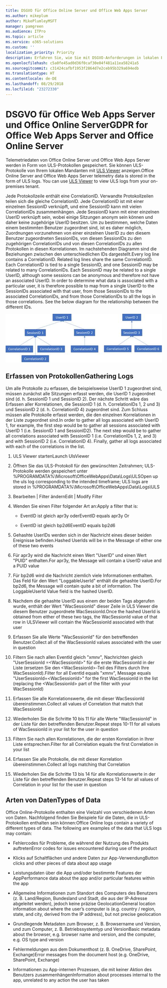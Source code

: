 ```yaml
---
title: DSGVO für Office Online Server und Office Web Apps Server
ms.author: mikeplum
author: MikePlumleyMSFT
manager: pamgreen
ms.audience: ITPro
ms.topic: article
ms.service: o365-solutions
ms.custom: ''
localization_priority: Priority
description: Erfahren Sie, wie Sie mit DSGVO-Anforderungen in lokalen Exchange Server-Installationen umgehen.
ms.openlocfilehash: c5a0fe45ad0d36f0caf30e04f481a11ea58241a5
ms.sourcegitcommit: c31424cafbf1953f2864d7e2ceb95b329a694edb
ms.translationtype: HT
ms.contentlocale: de-DE
ms.lasthandoff: 08/29/2018
ms.locfileid: "23272330"
---
```

# <a name="gdpr-for-office-web-apps-server-and-office-online-server"></a><span data-ttu-id="735c4-103">DSGVO für Office Web Apps Server und Office Online Server</span><span class="sxs-lookup"><span data-stu-id="735c4-103">GDPR for Office Web Apps Server and Office Online Server</span></span>

<span data-ttu-id="735c4-p101">Telemetriedaten von Office Online Server und Office Web Apps Server werden in Form von ULS-Protokollen gespeichert. Sie können ULS-Protokolle von Ihrem lokalen Mandanten mit [ULS Viewer](https://www.microsoft.com/en-us/download/details.aspx?id=44020) anzeigen.</span><span class="sxs-lookup"><span data-stu-id="735c4-p101">Office Online Server and Office Web Apps Server telemetry data is stored in the form of ULS logs. You can use [ULS Viewer](https://www.microsoft.com/en-us/download/details.aspx?id=44020) to view ULS logs from your on-premises tenant.</span></span>

<span data-ttu-id="735c4-p102">Jede Protokollzeile enthält eine CorrelationID. Verwandte Protokollzeilen teilen sich die gleiche CorrelationID. Jede CorrelationID ist mit einer einzelnen SessionID verknüpft, und eine SessionID kann mit vielen CorrelationIDs zusammenhängen. Jede SessionID kann mit einer einzelnen UserID verknüpft sein, wobei einige Sitzungen anonym sein können und daher keine zugehörige UserID besitzen. Um zu bestimmen, welche Daten einem bestimmten Benutzer zugeordnet sind, ist es daher möglich, Zuordnungen vorzunehmen von einer einzelnen UserID zu den diesem Benutzer zugeordneten SessionIDs, von diesen SessionIDs zu den zugehörigen CorrelationIDs und von diesen CorrelationIDs zu allen Protokollen in diesen Korrelationen. Im nachstehenden Diagramm sind die Beziehungen zwischen den unterschiedlichen IDs dargestellt.</span><span class="sxs-lookup"><span data-stu-id="735c4-p102">Every log line contains a CorrelationID. Related log lines share the same CorrelationID. Each CorrelationID is tied to a single SessionID, and one SessionID may be related to many CorrelationIDs. Each SessionID may be related to a single UserID, although some sessions can be anonymous and therefore not have an associated UserID. In order to determine what data is associated with a particular user, it is therefore possible to map from a single UserID to the SessionIDs associated with that user, from those SessionIDs to the associated CorrelationIDs, and from those CorrelationIDs to all the logs in those correlations. See the below diagram for the relationship between the different IDs.</span></span>

![](media/gdpr-for-office-online-server-image1.jpg)

## <a name="gathering-logs"></a><span data-ttu-id="735c4-112">Erfassen von Protokollen</span><span class="sxs-lookup"><span data-stu-id="735c4-112">Gathering Logs</span></span>

<span data-ttu-id="735c4-p103">Um alle Protokolle zu erfassen, die beispielsweise UserID 1 zugeordnet sind, müssen zunächst alle Sitzungen erfasst werden, die UserID 1 zugeordnet sind (d. h. SessionID 1 und SessionID 2). Der nächste Schritt wäre das Erfassen aller Korrelationen, die SessionID 1 (d. h. CorrelationIDs 1, 2 und 3) und SessionID 2 (d. h. CorrelationID 4) zugeordnet sind. Zum Schluss müssen alle Protokolle erfasst werden, die den einzelnen Korrelationen in der Liste zugeordnet sind.</span><span class="sxs-lookup"><span data-stu-id="735c4-p103">In order to gather all logs associated with UserID 1, for example, the first step would be to gather all sessions associated with UserID 1 (i.e. SessionID 1 and SessionID2). The next step would be to gather all correlations associated with SessionID 1 (i.e. CorrelationIDs 1, 2, and 3) and with SessionID 2 (i.e. CorrelationID 4). Finally, gather all logs associated with each of the correlations in the list.</span></span>

1.  <span data-ttu-id="735c4-116">ULS Viewer starten</span><span class="sxs-lookup"><span data-stu-id="735c4-116">Launch UlsViewer</span></span>

2.  <span data-ttu-id="735c4-117">Öffnen Sie das ULS-Protokoll für den gewünschten Zeitrahmen; ULS-Protokolle werden gespeichert unter %PROGRAMDATA%\\Microsoft\\OfficeWebApps\\Data\\Logs\\ULS</span><span class="sxs-lookup"><span data-stu-id="735c4-117">Open up the uls log corresponding to the intended timeframe; ULS logs are stored in %PROGRAMDATA%\\Microsoft\\OfficeWebApps\\Data\\Logs\\ULS</span></span>

3.  <span data-ttu-id="735c4-118">Bearbeiten | Filter ändern</span><span class="sxs-lookup"><span data-stu-id="735c4-118">Edit | Modify Filter</span></span>

4.  <span data-ttu-id="735c4-119">Wenden Sie einen Filter folgender Art an:</span><span class="sxs-lookup"><span data-stu-id="735c4-119">Apply a filter that is:</span></span>

    -   <span data-ttu-id="735c4-120">EventID ist gleich apr3y oder</span><span class="sxs-lookup"><span data-stu-id="735c4-120">EventID equals apr3y Or</span></span>

    -   <span data-ttu-id="735c4-121">EventID ist gleich bp2d6</span><span class="sxs-lookup"><span data-stu-id="735c4-121">EventID equals bp2d6</span></span>

5.  <span data-ttu-id="735c4-122">Gehashte UserIDs werden sich in der Nachricht eines dieser beiden Ereignisse befinden.</span><span class="sxs-lookup"><span data-stu-id="735c4-122">Hashed UserIds will be in the Message of either one of these two events</span></span>

6.  <span data-ttu-id="735c4-123">Für apr3y wird die Nachricht einen Wert "UserID" und einen Wert "PUID" enthalten.</span><span class="sxs-lookup"><span data-stu-id="735c4-123">For apr3y, the Message will contain a UserID value and a PUID value</span></span>

7.  <span data-ttu-id="735c4-p104">Für bp2d6 wird die Nachricht ziemlich viele Informationen enthalten. Das Feld für den Wert "LoggableUserId" enthält die gehashte UserID.</span><span class="sxs-lookup"><span data-stu-id="735c4-p104">For bp2d6, the Message will contain quite a bit of information. The LoggableUserId Value field is the hashed UserID.</span></span>

8.  <span data-ttu-id="735c4-126">Nachdem die gehashte UserID aus einem der beiden Tags abgerufen wurde, enthält der Wert "WacSessionId" dieser Zeile in ULS Viewer die diesem Benutzer zugeordnete WacSessionId.</span><span class="sxs-lookup"><span data-stu-id="735c4-126">Once the hashed UserId is obtained from either of these two tags, the WacSessionId value of that row in ULSViewer will contain the WacSessionId associated with that user</span></span>

9.  <span data-ttu-id="735c4-127">Erfassen Sie alle Werte "WacSessionId" für den betreffenden Benutzer.</span><span class="sxs-lookup"><span data-stu-id="735c4-127">Collect all of the WacSessionId values associated with the user in question</span></span>

10. <span data-ttu-id="735c4-128">Filtern Sie nach allen EventId gleich "xmnv", Nachrichten gleich "UserSessionId =\<WacSessionId\>" für die erste WacSessionId in der Liste (ersetzen Sie den \<WacSessionId\>-Teil des Filters durch Ihre WacSessionId).</span><span class="sxs-lookup"><span data-stu-id="735c4-128">Filter for all EventId equals "xmnv", Message equals "UserSessionId=\<WacSessionId\>" for the first WacSessionId in the list (replacing the \<WacSessionId\> part of the filter with your WacSessionId)</span></span>

11. <span data-ttu-id="735c4-129">Erfassen Sie alle Korrelationswerte, die mit dieser WacSessionId übereinstimmen.</span><span class="sxs-lookup"><span data-stu-id="735c4-129">Collect all values of Correlation that match that WacSessionId</span></span>

12. <span data-ttu-id="735c4-130">Wiederholen Sie die Schritte 10 bis 11 für alle Werte "WacSessionId" in der Liste für den betreffenden Benutzer.</span><span class="sxs-lookup"><span data-stu-id="735c4-130">Repeat steps 10-11 for all values of WacSessionId in your list for the user in question</span></span>

13. <span data-ttu-id="735c4-131">Filtern Sie nach allen Korrelationen, die der ersten Korrelation in Ihrer Liste entsprechen.</span><span class="sxs-lookup"><span data-stu-id="735c4-131">Filter for all Correlation equals the first Correlation in your list</span></span>

14. <span data-ttu-id="735c4-132">Erfassen Sie alle Protokolle, die mit dieser Korrelation übereinstimmen.</span><span class="sxs-lookup"><span data-stu-id="735c4-132">Collect all logs matching that Correlation</span></span>

15. <span data-ttu-id="735c4-133">Wiederholen Sie die Schritte 13 bis 14 für alle Korrelationswerte in der Liste für den betreffenden Benutzer.</span><span class="sxs-lookup"><span data-stu-id="735c4-133">Repeat steps 13-14 for all values of Correlation in your list for the user in question</span></span>

## <a name="types-of-data"></a><span data-ttu-id="735c4-134">Arten von Daten</span><span class="sxs-lookup"><span data-stu-id="735c4-134">Types of Data</span></span>

<span data-ttu-id="735c4-p105">Office Online-Protokolle enthalten eine Vielzahl von verschiedenen Arten von Daten. Nachfolgend finden Sie Beispiele für die Daten, die in ULS-Protokollen enthalten sein können:</span><span class="sxs-lookup"><span data-stu-id="735c4-p105">Office Online logs contain a variety of different types of data. The following are examples of the data that ULS logs may contain:</span></span>

-   <span data-ttu-id="735c4-137">Fehlercodes für Probleme, die während der Nutzung des Produkts auftreten</span><span class="sxs-lookup"><span data-stu-id="735c4-137">Error codes for issues encountered during use of the product</span></span>

-   <span data-ttu-id="735c4-138">Klicks auf Schaltflächen und andere Daten zur App-Verwendung</span><span class="sxs-lookup"><span data-stu-id="735c4-138">Button clicks and other pieces of data about app usage</span></span>

-   <span data-ttu-id="735c4-139">Leistungsdaten über die App und/oder bestimmte Features der App</span><span class="sxs-lookup"><span data-stu-id="735c4-139">Performance data about the app and/or particular features within the app</span></span>

-   <span data-ttu-id="735c4-140">Allgemeine Informationen zum Standort des Computers des Benutzers (z. B. Land/Region, Bundesland und Stadt, die aus der IP-Adresse abgeleitet werden), jedoch keine präzise Geolocation</span><span class="sxs-lookup"><span data-stu-id="735c4-140">General location information about where the user’s computer is (e.g. country / region, state, and city, derived from the IP address), but not precise geolocation</span></span>

-   <span data-ttu-id="735c4-141">Grundlegende Metadaten zum Browser, z. B. Browsername und Version, und zum Computer, z. B. Betriebssystemtyp und Version</span><span class="sxs-lookup"><span data-stu-id="735c4-141">Basic metadata about the browser, e.g. browser name and version, and the computer, e.g. OS type and version</span></span>

-   <span data-ttu-id="735c4-142">Fehlermeldungen aus dem Dokumenthost (z. B. OneDrive, SharePoint, Exchange)</span><span class="sxs-lookup"><span data-stu-id="735c4-142">Error messages from the document host (e.g. OneDrive, SharePoint, Exchange)</span></span>

-   <span data-ttu-id="735c4-143">Informationen zu App-internen Prozessen, die mit keiner Aktion des Benutzers zusammenhängen</span><span class="sxs-lookup"><span data-stu-id="735c4-143">Information about processes internal to the app, unrelated to any action the user has taken</span></span>
